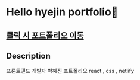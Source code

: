 # Hello hyejin portfolio💖

## [클릭 시 포트폴리오 이동](https://hyejinportfolio.netlify.app/)

## Description
프론트앤드 개발자 박혜진 포트폴리오
react , css , netlify
